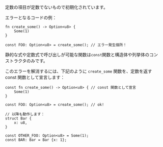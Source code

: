 <!--
A constant item was initialized with something that is not a constant
expression.
-->
定数の項目が定数でないもので初期化されています。

<!-- Erroneous code example: -->
エラーとなるコードの例：

<!--
```compile_fail,E0015
fn create_some() -> Option<u8> {
    Some(1)
}

const FOO: Option<u8> = create_some(); // error!
```
-->
```compile_fail,E0015
fn create_some() -> Option<u8> {
    Some(1)
}

const FOO: Option<u8> = create_some(); // エラー発生個所！
```

<!--
The only functions that can be called in static or constant expressions are
`const` functions, and struct/enum constructors.
-->
静的な式や定数式で呼び出しが可能な関数は`const`関数と構造体や列挙体のコンストラクタのみです。

<!-- To fix this error, you can declare `create_some` as a constant function: -->
このエラーを解消するには、下記のように `create_some` 関数を、定数を返す const 関数として宣言します：

<!--
```
const fn create_some() -> Option<u8> { // declared as a const function
    Some(1)
}

const FOO: Option<u8> = create_some(); // ok!

// These are also working:
struct Bar {
    x: u8,
}

const OTHER_FOO: Option<u8> = Some(1);
const BAR: Bar = Bar {x: 1};
```
-->
```
const fn create_some() -> Option<u8> { // const 関数として宣言
    Some(1)
}

const FOO: Option<u8> = create_some(); // ok!

// 以降も動作します：
struct Bar {
    x: u8,
}

const OTHER_FOO: Option<u8> = Some(1);
const BAR: Bar = Bar {x: 1};
```
